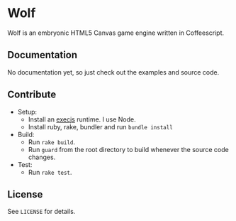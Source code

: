 # Wolf

Wolf is an embryonic HTML5 Canvas game engine written in Coffeescript.

## Documentation

No documentation yet, so just check out the examples and source code.

## Contribute

- Setup:
    - Install an [execjs](https://github.com/sstephenson/execjs) runtime. I use Node.
    - Install ruby, rake, bundler and run `bundle install`
- Build:
    - Run `rake build`.
    - Run `guard` from the root directory to build whenever the source code
      changes.
- Test:
    - Run `rake test`.

## License

See `LICENSE` for details.
